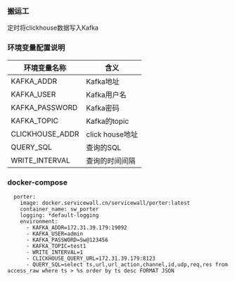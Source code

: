 ### 搬运工
定时将clickhouse数据写入Kafka

### 环境变量配置说明
| 环境变量名称          | 含义            |
|-----------------|---------------|
| KAFKA_ADDR      | Kafka地址       |
| KAFKA_USER      | Kafka用户名      |
| KAFKA_PASSWORD  | Kafka密码       |
| KAFKA_TOPIC     | Kafka的topic   |
| CLICKHOUSE_ADDR | click house地址 |
| QUERY_SQL       | 查询的SQL        |
| WRITE_INTERVAL  | 查询的时间间隔       |

### docker-compose
```azure
  porter:
    image: docker.servicewall.cn/servicewall/porter:latest
    container_name: sw_porter
    logging: *default-logging
    environment:
      - KAFKA_ADDR=172.31.39.179:19092
      - KAFKA_USER=admin
      - KAFKA_PASSWORD=Sw@123456
      - KAFKA_TOPIC=test1
      - WRITE_INTERVAL=1
      - CLICKHOUSE_QUERY_URL=172.31.39.179:8123
      - QUERY_SQL=select ts,url,url_action,channel,id,udp,req,res from access_raw where ts > %s order by ts desc FORMAT JSON
```